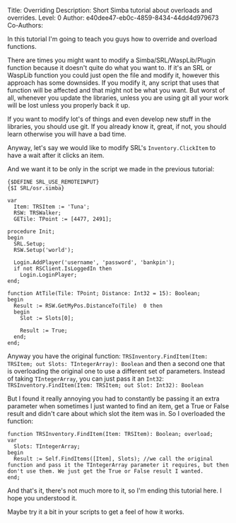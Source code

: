 Title: Overriding
Description: Short Simba tutorial about overloads and overrides.
Level: 0
Author: e40dee47-eb0c-4859-8434-44dd4d979673
Co-Authors: 

In this tutorial I'm going to teach you guys how to override and overload functions.

There are times you might want to modify a Simba/SRL/WaspLib/Plugin function because it doesn't quite do what you want to.
If it's an SRL or WaspLib function you could just open the file and modify it, however this approach has some downsides.
If you modify it, any script that uses that function will be affected and that might not be what you want. But worst of all, whenever you update the libraries, unless you are using git all your work will be lost unless you properly back it up.

If you want to modify lot's of things and even develop new stuff in the libraries, you should use git. If you already know it, great, if not, you should learn otherwise you will have a bad time.

Anyway, let's say we would like to modify SRL's `Inventory.ClickItem` to have a wait after it clicks an item.

And we want it to be only in the script we made in the previous tutorial:
```freepascal
{$DEFINE SRL_USE_REMOTEINPUT}
{$I SRL/osr.simba}

var
  Item: TRSItem := 'Tuna';
  RSW: TRSWalker;
  GETile: TPoint := [4477, 2491];

procedure Init;
begin
  SRL.Setup;
  RSW.Setup('world');

  Login.AddPlayer('username', 'password', 'bankpin');
  if not RSClient.IsLoggedIn then
    Login.LoginPlayer;
end;

function AtTile(Tile: TPoint; Distance: Int32 = 15): Boolean;
begin
  Result := RSW.GetMyPos.DistanceTo(Tile)  0 then
  begin
    Slot := Slots[0];
    
    Result := True;
  end;
end;
```
Anyway you have the original function: `TRSInventory.FindItem(Item: TRSItem; out Slots: TIntegerArray): Boolean`
and then a second one that is overloading the original one to use a different set of parameters. Instead of taking `TIntegerArray`, you can just pass it an `Int32`:
`TRSInventory.FindItem(Item: TRSItem; out Slot: Int32): Boolean`

But I found it really annoying you had to constantly be passing it an extra parameter when sometimes I just wanted to find an item, get a True or False result and didn't care about which slot the item was in.
So I overloaded the function:
```freepascal
function TRSInventory.FindItem(Item: TRSItem): Boolean; overload;
var
  Slots: TIntegerArray;
begin
  Result := Self.FindItems([Item], Slots); //we call the original function and pass it the TIntegerArray parameter it requires, but then don't use them. We just get the True or False result I wanted.
end;
```
And that's it, there's not much more to it, so I'm ending this tutorial here.
I hope you understood it.

Maybe try it a bit in your scripts to get a feel of how it works.